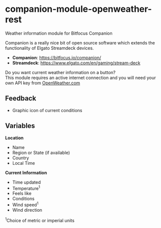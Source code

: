 # companion-module-openweather-rest

Weather information module for Bitfocus Companion

Companion is a really nice bit of open source software which extends the functionality 
of Elgato Streamdeck devices.

* **Companion**: https://bitfocus.io/companion/
* **Streamdeck**: https://www.elgato.com/en/gaming/stream-deck

Do you want current weather information on a button?<br>
This module requires an active internet connection and you will need your own API key from <a href="https://openweathermap.org/home/sign_up" title="OpenWeather">OpenWeather.com</a>

## Feedback
* Graphic icon of current conditions

## Variables
**Location**
* Name
* Region or State (if available)
* Country
* Local Time
  
**Current Information**
* Time updated
* Temperature<sup>1</sup>
* Feels like
* Conditions
* Wind speed<sup>1</sup>
* Wind direction
  

<sup>1</sup>Choice of metric or imperial units
